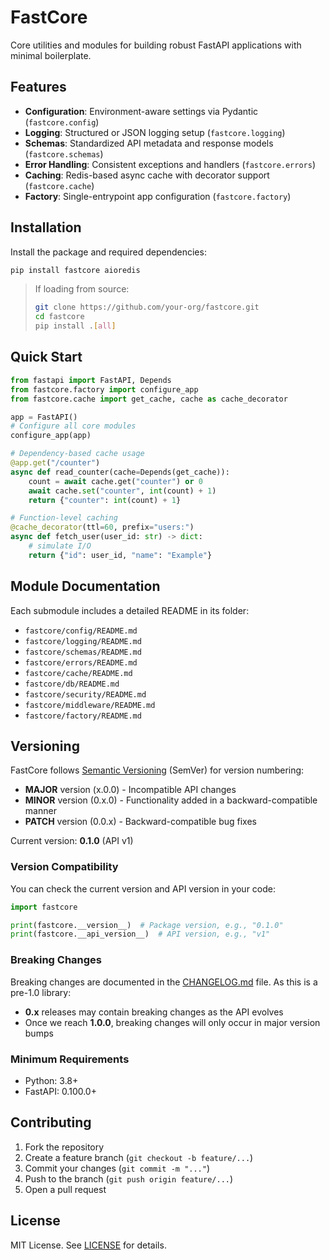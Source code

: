 # FastCore

Core utilities and modules for building robust FastAPI applications with minimal boilerplate.

## Features

- **Configuration**: Environment-aware settings via Pydantic (`fastcore.config`)
- **Logging**: Structured or JSON logging setup (`fastcore.logging`)
- **Schemas**: Standardized API metadata and response models (`fastcore.schemas`)
- **Error Handling**: Consistent exceptions and handlers (`fastcore.errors`)
- **Caching**: Redis-based async cache with decorator support (`fastcore.cache`)
- **Factory**: Single-entrypoint app configuration (`fastcore.factory`)

## Installation

Install the package and required dependencies:

```bash
pip install fastcore aioredis
```

> If loading from source:
> ```bash
> git clone https://github.com/your-org/fastcore.git
> cd fastcore
> pip install .[all]
> ```

## Quick Start

```python
from fastapi import FastAPI, Depends
from fastcore.factory import configure_app
from fastcore.cache import get_cache, cache as cache_decorator

app = FastAPI()
# Configure all core modules
configure_app(app)

# Dependency-based cache usage
@app.get("/counter")
async def read_counter(cache=Depends(get_cache)):
    count = await cache.get("counter") or 0
    await cache.set("counter", int(count) + 1)
    return {"counter": int(count) + 1}

# Function-level caching
@cache_decorator(ttl=60, prefix="users:")
async def fetch_user(user_id: str) -> dict:
    # simulate I/O
    return {"id": user_id, "name": "Example"}
```

## Module Documentation

Each submodule includes a detailed README in its folder:

- `fastcore/config/README.md`
- `fastcore/logging/README.md`
- `fastcore/schemas/README.md`
- `fastcore/errors/README.md`
- `fastcore/cache/README.md`
- `fastcore/db/README.md`
- `fastcore/security/README.md`
- `fastcore/middleware/README.md`
- `fastcore/factory/README.md`

## Versioning

FastCore follows [Semantic Versioning](https://semver.org/) (SemVer) for version numbering:

- **MAJOR** version (x.0.0) - Incompatible API changes
- **MINOR** version (0.x.0) - Functionality added in a backward-compatible manner
- **PATCH** version (0.0.x) - Backward-compatible bug fixes

Current version: **0.1.0** (API v1)

### Version Compatibility

You can check the current version and API version in your code:

```python
import fastcore

print(fastcore.__version__)  # Package version, e.g., "0.1.0"
print(fastcore.__api_version__)  # API version, e.g., "v1"
```

### Breaking Changes

Breaking changes are documented in the [CHANGELOG.md](CHANGELOG.md) file. As this is a pre-1.0 library:

- **0.x** releases may contain breaking changes as the API evolves
- Once we reach **1.0.0**, breaking changes will only occur in major version bumps

### Minimum Requirements

- Python: 3.8+
- FastAPI: 0.100.0+

## Contributing

1. Fork the repository
2. Create a feature branch (`git checkout -b feature/...`)
3. Commit your changes (`git commit -m "..."`)
4. Push to the branch (`git push origin feature/...`)
5. Open a pull request

## License

MIT License. See [LICENSE](LICENSE) for details.

